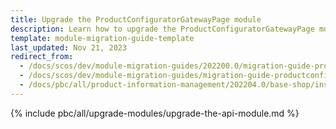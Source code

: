 ```yaml
---
title: Upgrade the ProductConfiguratorGatewayPage module
description: Learn how to upgrade the ProductConfiguratorGatewayPage module to a newer version.
template: module-migration-guide-template
last_updated: Nov 21, 2023
redirect_from:
  - /docs/scos/dev/module-migration-guides/202200.0/migration-guide-productconfiguratorgatewaypage.html
  - /docs/scos/dev/module-migration-guides/migration-guide-productconfiguratorgatewaypage.html
  - /docs/pbc/all/product-information-management/202204.0/base-shop/install-and-upgrade/upgrade-modules/upgrade-the-productconfiguratorgatewaypage-module.html
---
```


{% include pbc/all/upgrade-modules/upgrade-the-api-module.md %} <!-- To edit, see /_includes/pbc/all/upgrade-modules/upgrade-the-api-module.md -->
